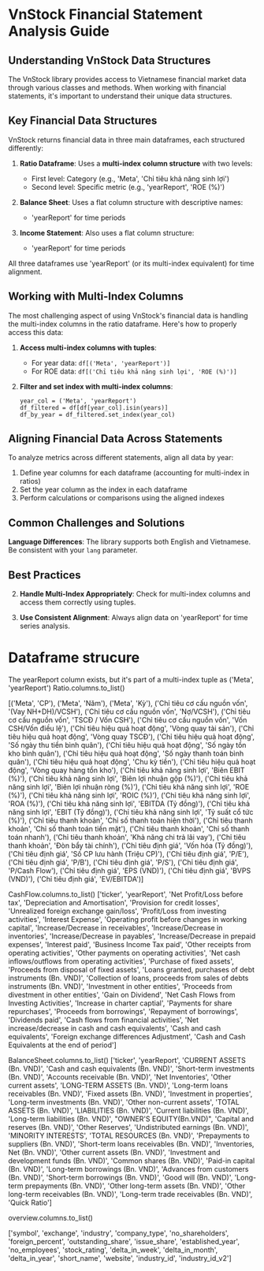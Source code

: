 # VnStock Financial Statement Analysis Guide

## Understanding VnStock Data Structures

The VnStock library provides access to Vietnamese financial market data through various classes and methods. When working with financial statements, it's important to understand their unique data structures.

## Key Financial Data Structures

VnStock returns financial data in three main dataframes, each structured differently:

1. **Ratio Dataframe**: Uses a **multi-index column structure** with two levels:
   - First level: Category (e.g., 'Meta', 'Chỉ tiêu khả năng sinh lợi')
   - Second level: Specific metric (e.g., 'yearReport', 'ROE (%)')

2. **Balance Sheet**: Uses a flat column structure with descriptive names:
   - 'yearReport' for time periods

3. **Income Statement**: Also uses a flat column structure:
   - 'yearReport' for time periods

All three dataframes use 'yearReport' (or its multi-index equivalent) for time alignment.

## Working with Multi-Index Columns

The most challenging aspect of using VnStock's financial data is handling the multi-index columns in the ratio dataframe. Here's how to properly access this data:

1. **Access multi-index columns with tuples**: 
   - For year data: `df[('Meta', 'yearReport')]`
   - For ROE data: `df[('Chỉ tiêu khả năng sinh lợi', 'ROE (%)')]`

2. **Filter and set index with multi-index columns**:
   ```
   year_col = ('Meta', 'yearReport')
   df_filtered = df[df[year_col].isin(years)]
   df_by_year = df_filtered.set_index(year_col)
   ```

## Aligning Financial Data Across Statements

To analyze metrics across different statements, align all data by year:

1. Define year columns for each dataframe (accounting for multi-index in ratios)
2. Set the year column as the index in each dataframe
3. Perform calculations or comparisons using the aligned indexes

## Common Challenges and Solutions

 **Language Differences**: The library supports both English and Vietnamese. Be consistent with your `lang` parameter.

## Best Practices

2. **Handle Multi-Index Appropriately**: Check for multi-index columns and access them correctly using tuples.

3. **Use Consistent Alignment**: Always align data on 'yearReport' for time series analysis.

# Dataframe strucure
The yearReport column exists, but it's part of a multi-index tuple as ('Meta', 'yearReport')
Ratio.columns.to_list()


[('Meta', 'CP'),
 ('Meta', 'Năm'),
 ('Meta', 'Kỳ'),
 ('Chỉ tiêu cơ cấu nguồn vốn', '(Vay NH+DH)/VCSH'),
 ('Chỉ tiêu cơ cấu nguồn vốn', 'Nợ/VCSH'),
 ('Chỉ tiêu cơ cấu nguồn vốn', 'TSCĐ / Vốn CSH'),
 ('Chỉ tiêu cơ cấu nguồn vốn', 'Vốn CSH/Vốn điều lệ'),
 ('Chỉ tiêu hiệu quả hoạt động', 'Vòng quay tài sản'),
 ('Chỉ tiêu hiệu quả hoạt động', 'Vòng quay TSCĐ'),
 ('Chỉ tiêu hiệu quả hoạt động', 'Số ngày thu tiền bình quân'),
 ('Chỉ tiêu hiệu quả hoạt động', 'Số ngày tồn kho bình quân'),
 ('Chỉ tiêu hiệu quả hoạt động', 'Số ngày thanh toán bình quân'),
 ('Chỉ tiêu hiệu quả hoạt động', 'Chu kỳ tiền'),
 ('Chỉ tiêu hiệu quả hoạt động', 'Vòng quay hàng tồn kho'),
 ('Chỉ tiêu khả năng sinh lợi', 'Biên EBIT (%)'),
 ('Chỉ tiêu khả năng sinh lợi', 'Biên lợi nhuận gộp (%)'),
 ('Chỉ tiêu khả năng sinh lợi', 'Biên lợi nhuận ròng (%)'),
 ('Chỉ tiêu khả năng sinh lợi', 'ROE (%)'),
 ('Chỉ tiêu khả năng sinh lợi', 'ROIC (%)'),
 ('Chỉ tiêu khả năng sinh lợi', 'ROA (%)'),
 ('Chỉ tiêu khả năng sinh lợi', 'EBITDA (Tỷ đồng)'),
 ('Chỉ tiêu khả năng sinh lợi', 'EBIT (Tỷ đồng)'),
 ('Chỉ tiêu khả năng sinh lợi', 'Tỷ suất cổ tức (%)'),
 ('Chỉ tiêu thanh khoản', 'Chỉ số thanh toán hiện thời'),
 ('Chỉ tiêu thanh khoản', 'Chỉ số thanh toán tiền mặt'),
 ('Chỉ tiêu thanh khoản', 'Chỉ số thanh toán nhanh'),
 ('Chỉ tiêu thanh khoản', 'Khả năng chi trả lãi vay'),
 ('Chỉ tiêu thanh khoản', 'Đòn bẩy tài chính'),
 ('Chỉ tiêu định giá', 'Vốn hóa (Tỷ đồng)'),
 ('Chỉ tiêu định giá', 'Số CP lưu hành (Triệu CP)'),
 ('Chỉ tiêu định giá', 'P/E'),
 ('Chỉ tiêu định giá', 'P/B'),
 ('Chỉ tiêu định giá', 'P/S'),
 ('Chỉ tiêu định giá', 'P/Cash Flow'),
 ('Chỉ tiêu định giá', 'EPS (VND)'),
 ('Chỉ tiêu định giá', 'BVPS (VND)'),
 ('Chỉ tiêu định giá', 'EV/EBITDA')]

CashFlow.columns.to_list()
 ['ticker',
 'yearReport',
 'Net Profit/Loss before tax',
 'Depreciation and Amortisation',
 'Provision for credit losses',
 'Unrealized foreign exchange gain/loss',
 'Profit/Loss from investing activities',
 'Interest Expense',
 'Operating profit before changes in working capital',
 'Increase/Decrease in receivables',
 'Increase/Decrease in inventories',
 'Increase/Decrease in payables',
 'Increase/Decrease in prepaid expenses',
 'Interest paid',
 'Business Income Tax paid',
 'Other receipts from operating activities',
 'Other payments on operating activities',
 'Net cash inflows/outflows from operating activities',
 'Purchase of fixed assets',
 'Proceeds from disposal of fixed assets',
 'Loans granted, purchases of debt instruments (Bn. VND)',
 'Collection of loans, proceeds from sales of debts instruments (Bn. VND)',
 'Investment in other entities',
 'Proceeds from divestment in other entities',
 'Gain on Dividend',
 'Net Cash Flows from Investing Activities',
 'Increase in charter captial',
 'Payments for share repurchases',
 'Proceeds from borrowings',
 'Repayment of borrowings',
 'Dividends paid',
 'Cash flows from financial activities',
 'Net increase/decrease in cash and cash equivalents',
 'Cash and cash equivalents',
 'Foreign exchange differences Adjustment',
 'Cash and Cash Equivalents at the end of period']

BalanceSheet.columns.to_list()
 ['ticker',
 'yearReport',
 'CURRENT ASSETS (Bn. VND)',
 'Cash and cash equivalents (Bn. VND)',
 'Short-term investments (Bn. VND)',
 'Accounts receivable (Bn. VND)',
 'Net Inventories',
 'Other current assets',
 'LONG-TERM ASSETS (Bn. VND)',
 'Long-term loans receivables (Bn. VND)',
 'Fixed assets (Bn. VND)',
 'Investment in properties',
 'Long-term investments (Bn. VND)',
 'Other non-current assets',
 'TOTAL ASSETS (Bn. VND)',
 'LIABILITIES (Bn. VND)',
 'Current liabilities (Bn. VND)',
 'Long-term liabilities (Bn. VND)',
 "OWNER'S EQUITY(Bn.VND)",
 'Capital and reserves (Bn. VND)',
 'Other Reserves',
 'Undistributed earnings (Bn. VND)',
 'MINORITY INTERESTS',
 'TOTAL RESOURCES (Bn. VND)',
 'Prepayments to suppliers (Bn. VND)',
 'Short-term loans receivables (Bn. VND)',
 'Inventories, Net (Bn. VND)',
 'Other current assets (Bn. VND)',
 'Investment and development funds (Bn. VND)',
 'Common shares (Bn. VND)',
 'Paid-in capital (Bn. VND)',
 'Long-term borrowings (Bn. VND)',
 'Advances from customers (Bn. VND)',
 'Short-term borrowings (Bn. VND)',
 'Good will (Bn. VND)',
 'Long-term prepayments (Bn. VND)',
 'Other long-term assets (Bn. VND)',
 'Other long-term receivables (Bn. VND)',
 'Long-term trade receivables (Bn. VND)',
 'Quick Ratio']

 overview.columns.to_list()

 ['symbol',
 'exchange',
 'industry',
 'company_type',
 'no_shareholders',
 'foreign_percent',
 'outstanding_share',
 'issue_share',
 'established_year',
 'no_employees',
 'stock_rating',
 'delta_in_week',
 'delta_in_month',
 'delta_in_year',
 'short_name',
 'website',
 'industry_id',
 'industry_id_v2']

 